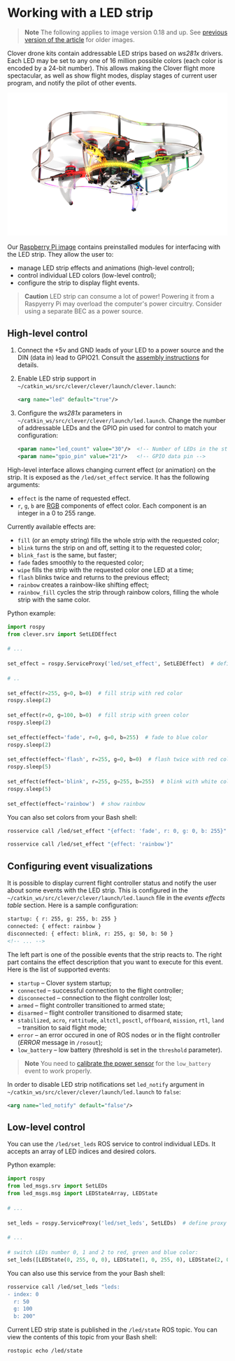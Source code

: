 # Working with a LED strip

> **Note** The following applies to image version 0.18 and up. See [previous version of the article](leds_old.md) for older images.

Clover drone kits contain addressable LED strips based on *ws281x* drivers. Each LED may be set to any one of 16 million possible colors (each color is encoded by a 24-bit number). This allows making the Clover flight more spectacular, as well as show flight modes, display stages of current user program, and notify the pilot of other events.

<img src="../assets/clever-led.png" class="center" width=600>

Our [Raspberry Pi image](image.md) contains preinstalled modules for interfacing with the LED strip. They allow the user to:

* manage LED strip effects and animations (high-level control);
* control individual LED colors (low-level control);
* configure the strip to display flight events.

> **Caution** LED strip can consume a lot of power! Powering it from a Raspyerry Pi may overload the computer's power circuitry. Consider using a separate BEC as a power source.

## High-level control

1. Connect the +5v and GND leads of your LED to a power source and the DIN (data in) lead to GPIO21. Consult the [assembly instructions](assemble_4.md#Connecting-the-LED-strip-to-Raspberry-Pi) for details.
2. Enable LED strip support in `~/catkin_ws/src/clever/clever/launch/clever.launch`:

    ```xml
    <arg name="led" default="true"/>
    ```

3. Configure the *ws281x* parameters in `~/catkin_ws/src/clever/clever/launch/led.launch`. Change the number of addressable LEDs and the GPIO pin used for control to match your configuration:

    ```xml
    <param name="led_count" value="30"/>  <!-- Number of LEDs in the strip -->
    <param name="gpio_pin" value="21"/>   <!-- GPIO data pin -->
    ```

High-level interface allows changing current effect (or animation) on the strip. It is exposed as the `/led/set_effect` service. It has the following arguments:

* `effect` is the name of requested effect.
* `r`, `g`, `b` are [RGB](https://en.wikipedia.org/wiki/RGB) components of effect color. Each component is an integer in a 0 to 255 range.

Currently available effects are:

* `fill` (or an empty string) fills the whole strip with the requested color;
* `blink` turns the strip on and off, setting it to the requested color;
* `blink_fast` is the same, but faster;
* `fade` fades smoothly to the requested color;
* `wipe` fills the strip with the requested color one LED at a time;
* `flash` blinks twice and returns to the previous effect;
* `rainbow` creates a rainbow-like shifting effect;
* `rainbow_fill` cycles the strip through rainbow colors, filling the whole strip with the same color.

Python example:

```python
import rospy
from clever.srv import SetLEDEffect

# ...

set_effect = rospy.ServiceProxy('led/set_effect', SetLEDEffect)  # define proxy to ROS-service

# ..

set_effect(r=255, g=0, b=0)  # fill strip with red color
rospy.sleep(2)

set_effect(r=0, g=100, b=0)  # fill strip with green color
rospy.sleep(2)

set_effect(effect='fade', r=0, g=0, b=255)  # fade to blue color
rospy.sleep(2)

set_effect(effect='flash', r=255, g=0, b=0)  # flash twice with red color
rospy.sleep(5)

set_effect(effect='blink', r=255, g=255, b=255)  # blink with white color
rospy.sleep(5)

set_effect(effect='rainbow')  # show rainbow
```

You can also set colors from your Bash shell:

```bash
rosservice call /led/set_effect "{effect: 'fade', r: 0, g: 0, b: 255}"
```

```bash
rosservice call /led/set_effect "{effect: 'rainbow'}"
```

## Configuring event visualizations

It is possible to display current flight controller status and notify the user about some events with the LED strip. This is configured in the `~/catkin_ws/src/clever/clever/launch/led.launch` file in the *events effects table* section. Here is a sample configuration:

```xml
startup: { r: 255, g: 255, b: 255 }
connected: { effect: rainbow }
disconnected: { effect: blink, r: 255, g: 50, b: 50 }
<!-- ... -->
```

The left part is one of the possible events that the strip reacts to. The right part contains the effect description that you want to execute for this event. Here is the list of supported events:

* `startup` – Clover system startup;
* `connected` – successful connection to the flight controller;
* `disconnected` – connection to the flight controller lost;
* `armed` – flight controller transitioned to armed state;
* `disarmed` – flight controller transitioned to disarmed state;
* `stabilized`, `acro`, `rattitude`, `altctl`, `posctl`, `offboard`, `mission`, `rtl`, `land` – transition to said flight mode;
* `error` – an error occured in one of ROS nodes or in the flight controller (*ERROR* message in `/rosout`);
* `low_battery` – low battery (threshold is set in the `threshold` parameter).

> **Note** You need to [calibrate the power sensor](power.md#calibrating-the-power-sensor) for the `low_battery` event to work properly.

In order to disable LED strip notifications set `led_notify` argument in `~/catkin_ws/src/clever/clever/launch/led.launch` to `false`:

```xml
<arg name="led_notify" default="false"/>
```

## Low-level control

You can use the `/led/set_leds` ROS service to control individual LEDs. It accepts an array of LED indices and desired colors.

Python example:

```python
import rospy
from led_msgs.srv import SetLEDs
from led_msgs.msg import LEDStateArray, LEDState

# ...

set_leds = rospy.ServiceProxy('led/set_leds', SetLEDs)  # define proxy to ROS service

# ...

# switch LEDs number 0, 1 and 2 to red, green and blue color:
set_leds([LEDState(0, 255, 0, 0), LEDState(1, 0, 255, 0), LEDState(2, 0, 0, 255)])
```

You can also use this service from the your Bash shell:

```bash
rosservice call /led/set_leds "leds:
- index: 0
  r: 50
  g: 100
  b: 200"
```

Current LED strip state is published in the `/led/state` ROS topic. You can view the contents of this topic from your Bash shell:

```bash
rostopic echo /led/state
```
